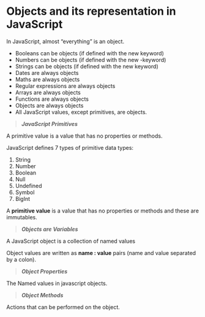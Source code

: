 # Objects and its representation in JavaScript

In JavaScript, almost “everything” is an object.

- Booleans can be objects (if defined with the new keyword)
- Numbers can be objects (if defined with the new -keyword)
- Strings can be objects (if defined with the new keyword)
- Dates are always objects
- Maths are always objects
- Regular expressions are always objects
- Arrays are always objects
- Functions are always objects
- Objects are always objects
- All JavaScript values, except primitives, are objects.

> ***JavaScript Primitives***

A primitive value is a value that has no properties or methods.

JavaScript defines 7 types of primitive data types:

1. String
2. Number
3. Boolean
4. Null
5. Undefined
6. Symbol
7. BigInt

A **primitive value** is a value that has no properties or methods and these are immutables.

> ***Objects are Variables***
> 
A JavaScript object is a collection of named values

Object values are written as **name : value** pairs (name and value separated by a colon).

> ***Object Properties***

The Named values in javascript objects.

> ***Object Methods***
>
Actions that can be performed on the object.

